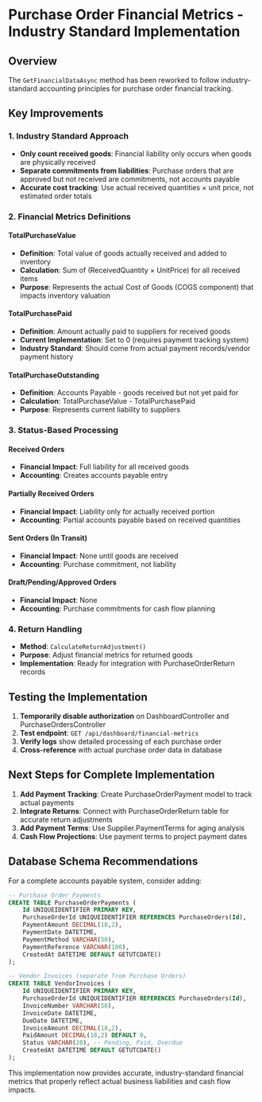 # Purchase Order Financial Metrics - Industry Standard Implementation

## Overview
The `GetFinancialDataAsync` method has been reworked to follow industry-standard accounting principles for purchase order financial tracking.

## Key Improvements

### 1. Industry Standard Approach
- **Only count received goods**: Financial liability only occurs when goods are physically received
- **Separate commitments from liabilities**: Purchase orders that are approved but not received are commitments, not accounts payable
- **Accurate cost tracking**: Use actual received quantities × unit price, not estimated order totals

### 2. Financial Metrics Definitions

#### TotalPurchaseValue
- **Definition**: Total value of goods actually received and added to inventory
- **Calculation**: Sum of (ReceivedQuantity × UnitPrice) for all received items
- **Purpose**: Represents the actual Cost of Goods (COGS component) that impacts inventory valuation

#### TotalPurchasePaid
- **Definition**: Amount actually paid to suppliers for received goods
- **Current Implementation**: Set to 0 (requires payment tracking system)
- **Industry Standard**: Should come from actual payment records/vendor payment history

#### TotalPurchaseOutstanding
- **Definition**: Accounts Payable - goods received but not yet paid for
- **Calculation**: TotalPurchaseValue - TotalPurchasePaid
- **Purpose**: Represents current liability to suppliers

### 3. Status-Based Processing

#### Received Orders
- **Financial Impact**: Full liability for all received goods
- **Accounting**: Creates accounts payable entry

#### Partially Received Orders
- **Financial Impact**: Liability only for actually received portion
- **Accounting**: Partial accounts payable based on received quantities

#### Sent Orders (In Transit)
- **Financial Impact**: None until goods are received
- **Accounting**: Purchase commitment, not liability

#### Draft/Pending/Approved Orders
- **Financial Impact**: None
- **Accounting**: Purchase commitments for cash flow planning

### 4. Return Handling
- **Method**: `CalculateReturnAdjustment()`
- **Purpose**: Adjust financial metrics for returned goods
- **Implementation**: Ready for integration with PurchaseOrderReturn records

## Testing the Implementation

1. **Temporarily disable authorization** on DashboardController and PurchaseOrdersController
2. **Test endpoint**: `GET /api/dashboard/financial-metrics`
3. **Verify logs** show detailed processing of each purchase order
4. **Cross-reference** with actual purchase order data in database

## Next Steps for Complete Implementation

1. **Add Payment Tracking**: Create PurchaseOrderPayment model to track actual payments
2. **Integrate Returns**: Connect with PurchaseOrderReturn table for accurate return adjustments
3. **Add Payment Terms**: Use Supplier.PaymentTerms for aging analysis
4. **Cash Flow Projections**: Use payment terms to project payment dates

## Database Schema Recommendations

For a complete accounts payable system, consider adding:

```sql
-- Purchase Order Payments
CREATE TABLE PurchaseOrderPayments (
    Id UNIQUEIDENTIFIER PRIMARY KEY,
    PurchaseOrderId UNIQUEIDENTIFIER REFERENCES PurchaseOrders(Id),
    PaymentAmount DECIMAL(18,2),
    PaymentDate DATETIME,
    PaymentMethod VARCHAR(50),
    PaymentReference VARCHAR(100),
    CreatedAt DATETIME DEFAULT GETUTCDATE()
);

-- Vendor Invoices (separate from Purchase Orders)
CREATE TABLE VendorInvoices (
    Id UNIQUEIDENTIFIER PRIMARY KEY,
    PurchaseOrderId UNIQUEIDENTIFIER REFERENCES PurchaseOrders(Id),
    InvoiceNumber VARCHAR(50),
    InvoiceDate DATETIME,
    DueDate DATETIME,
    InvoiceAmount DECIMAL(18,2),
    PaidAmount DECIMAL(18,2) DEFAULT 0,
    Status VARCHAR(20), -- Pending, Paid, Overdue
    CreatedAt DATETIME DEFAULT GETUTCDATE()
);
```

This implementation now provides accurate, industry-standard financial metrics that properly reflect actual business liabilities and cash flow impacts.
